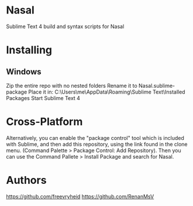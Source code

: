 # Nasal

Sublime Text 4 build and syntax scripts for Nasal

# Installing
## Windows
Zip the entire repo with no nested folders
Rename it to Nasal.sublime-package
Place it in:
C:\Users\me\AppData\Roaming\Sublime Text\Installed Packages
Start Sublime Text 4

# Cross-Platform
Alternatively, you can enable the "package control" tool which is included with Sublime, and then add this repository,  using the link found in the clone menu. (Command Palette > Package Control: Add Repository). Then you can use the Command Pallete > Install Package and search for Nasal.

# Authors
https://github.com/freevryheid
https://github.com/RenanMsV
